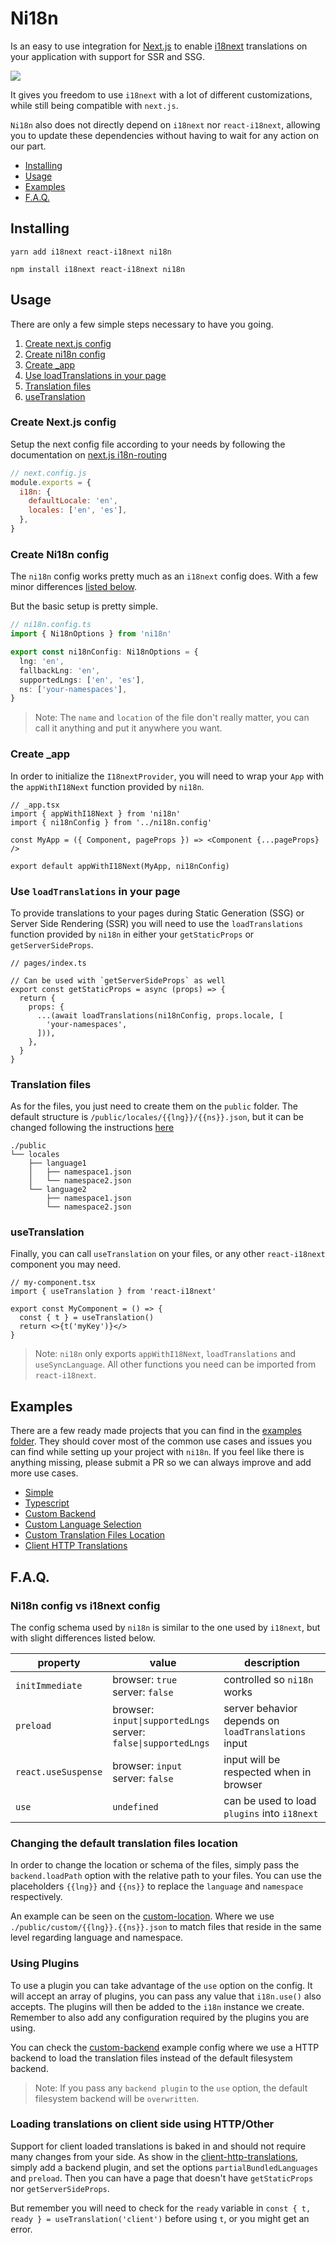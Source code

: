 # Ni18n

Is an easy to use integration for [Next.js](https://nextjs.org/) to enable [i18next](https://www.i18next.com/) translations on your application with support for SSR and SSG.

<img src="./.github/assets/logo.svg" />

It gives you freedom to use `i18next` with a lot of different customizations, while still being compatible with `next.js`.

`Ni18n` also does not directly depend on `i18next` nor `react-i18next`, allowing you to update these dependencies without having to wait for any action on our part.

- [Installing](#installing)
- [Usage](#usage)
- [Examples](#Examples)
- [F.A.Q.](#faq)

## Installing

```shell
yarn add i18next react-i18next ni18n
```

```shell
npm install i18next react-i18next ni18n
```

## Usage

There are only a few simple steps necessary to have you going.

1. [Create next.js config](#create-nextjs-config)
2. [Create ni18n config](#create-ni18n-config)
3. [Create \_app](#create-_app)
4. [Use loadTranslations in your page](#use-loadtranslations-in-your-page)
5. [Translation files](#translation-files)
6. [useTranslation](#usetranslation)

### Create Next.js config

Setup the next config file according to your needs by following the documentation on [next.js i18n-routing](https://nextjs.org/docs/advanced-features/i18n-routing)

```js
// next.config.js
module.exports = {
  i18n: {
    defaultLocale: 'en',
    locales: ['en', 'es'],
  },
}
```

### Create Ni18n config

The `ni18n` config works pretty much as an `i18next` config does. With a few minor differences [listed below](#ni18n-config-vs-i18next-config).

But the basic setup is pretty simple.

```ts
// ni18n.config.ts
import { Ni18nOptions } from 'ni18n'

export const ni18nConfig: Ni18nOptions = {
  lng: 'en',
  fallbackLng: 'en',
  supportedLngs: ['en', 'es'],
  ns: ['your-namespaces'],
}
```

> Note: The `name` and `location` of the file don't really matter, you can call it anything and put it anywhere you want.

### Create \_app

In order to initialize the `I18nextProvider`, you will need to wrap your `App` with the `appWithI18Next` function provided by `ni18n`.

```tsx
// _app.tsx
import { appWithI18Next } from 'ni18n'
import { ni18nConfig } from '../ni18n.config'

const MyApp = ({ Component, pageProps }) => <Component {...pageProps} />

export default appWithI18Next(MyApp, ni18nConfig)
```

### Use `loadTranslations` in your page

To provide translations to your pages during Static Generation (SSG) or Server Side Rendering (SSR) you will need to use the `loadTranslations` function provided by `ni18n` in either your `getStaticProps` or `getServerSideProps`.

```tsx
// pages/index.ts

// Can be used with `getServerSideProps` as well
export const getStaticProps = async (props) => {
  return {
    props: {
      ...(await loadTranslations(ni18nConfig, props.locale, [
        'your-namespaces',
      ])),
    },
  }
}
```

### Translation files

As for the files, you just need to create them on the `public` folder. The default structure is `/public/locales/{{lng}}/{{ns}}.json`, but it can be changed following the instructions [here](#changing-the-default-translation-files-location)

```
./public
└── locales
    ├── language1
    │   ├── namespace1.json
    │   └── namespace2.json
    └── language2
        ├── namespace1.json
        └── namespace2.json
```

### useTranslation

Finally, you can call `useTranslation` on your files, or any other `react-i18next` component you may need.

```tsx
// my-component.tsx
import { useTranslation } from 'react-i18next'

export const MyComponent = () => {
  const { t } = useTranslation()
  return <>{t('myKey')}</>
}
```

> Note: `ni18n` only exports `appWithI18Next`, `loadTranslations` and `useSyncLanguage`. All other functions you need can be imported from `react-i18next`.

## Examples

There are a few ready made projects that you can find in the [examples folder](./examples). They should cover most of the common use cases and issues you can find while setting up your project with `ni18n`. If you feel like there is anything missing, please submit a PR so we can always improve and add more use cases.

- [Simple](./examples/simple)
- [Typescript](./examples/typescript)
- [Custom Backend](./examples/custom-backend)
- [Custom Language Selection](./examples/custom-language-selection)
- [Custom Translation Files Location](./examples/custom-location)
- [Client HTTP Translations](./examples/client-http-translations)

## F.A.Q.

### Ni18n config vs i18next config

The config schema used by `ni18n` is similar to the one used by `i18next`, but with slight differences listed below.

| property            | value                                                                                          | description                                         |
| ------------------- | ---------------------------------------------------------------------------------------------- | --------------------------------------------------- |
| `initImmediate`     | <div><div>browser: `true`</div><div>server: `false`</div></div>                                | controlled so `ni18n` works                         |
| `preload`           | <div><div>browser: `input\|supportedLngs`</div><div>server: `false\|supportedLngs`</div></div> | server behavior depends on `loadTranslations` input |
| `react.useSuspense` | <div><div>browser: `input`</div><div>server: `false`</div></div>                               | input will be respected when in browser             |
| `use`               | `undefined`                                                                                    | can be used to load `plugins` into `i18next`        |

### Changing the default translation files location

In order to change the location or schema of the files, simply pass the `backend.loadPath` option with the relative path to your files. You can use the placeholders `{{lng}}` and `{{ns}}` to replace the `language` and `namespace` respectively.

An example can be seen on the [custom-location](./examples/custom-location/ni18n.config.js). Where we use `./public/custom/{{lng}}.{{ns}}.json` to match files that reside in the same level regarding language and namespace.

### Using Plugins

To use a plugin you can take advantage of the `use` option on the config. It will accept an array of plugins, you can pass any value that `i18n.use()` also accepts. The plugins will then be added to the `i18n` instance we create. Remember to also add any configuration required by the plugins you are using.

You can check the [custom-backend](examples/custom-backend/ni18n.config.js) example config where we use a HTTP backend to load the translation files instead of the default filesystem backend.

> Note: If you pass any `backend plugin` to the `use` option, the default filesystem backend will be `overwritten`.

### Loading translations on client side using HTTP/Other

Support for client loaded translations is baked in and should not require many changes from your side. As show in the [client-http-translations](examples/client-http-translations/ni18n.config.js), simply add a backend plugin, and set the options `partialBundledLanguages` and `preload`. Then you can have a page that doesn't have `getStaticProps` nor `getServerSideProps`.

But remember you will need to check for the `ready` variable in `const { t, ready } = useTranslation('client')` before using `t`, or you might get an error.
